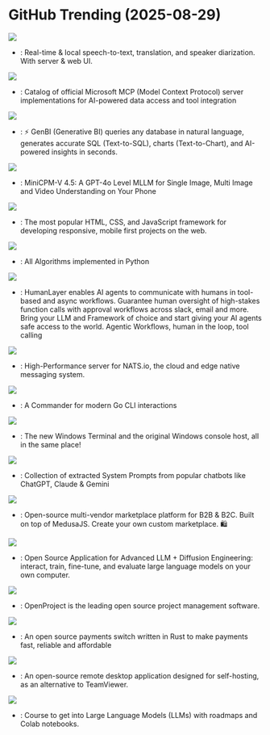 # GitHub Trending (2025-08-29)

![](https://img.shields.io/badge/Python-New%20436-green?style=flat-square&logo=appveyor)
- [](https://github.comundefined): Real-time & local speech-to-text, translation, and speaker diarization. With server & web UI.

![](https://img.shields.io/badge/C%23-New%2023-green?style=flat-square&logo=appveyor)
- [](https://github.comundefined): Catalog of official Microsoft MCP (Model Context Protocol) server implementations for AI-powered data access and tool integration

![](https://img.shields.io/badge/TypeScript-New%20551-green?style=flat-square&logo=appveyor)
- [](https://github.comundefined): ⚡️ GenBI (Generative BI) queries any database in natural language, generates accurate SQL (Text-to-SQL), charts (Text-to-Chart), and AI-powered insights in seconds.

![](https://img.shields.io/badge/Python-New%2090-green?style=flat-square&logo=appveyor)
- [](https://github.comundefined): MiniCPM-V 4.5: A GPT-4o Level MLLM for Single Image, Multi Image and Video Understanding on Your Phone

![](https://img.shields.io/badge/MDX-New%20124-green?style=flat-square&logo=appveyor)
- [](https://github.comundefined): The most popular HTML, CSS, and JavaScript framework for developing responsive, mobile first projects on the web.

![](https://img.shields.io/badge/Python-New%20214-green?style=flat-square&logo=appveyor)
- [](https://github.comundefined): All Algorithms implemented in Python

![](https://img.shields.io/badge/TypeScript-New%2091-green?style=flat-square&logo=appveyor)
- [](https://github.comundefined): HumanLayer enables AI agents to communicate with humans in tool-based and async workflows. Guarantee human oversight of high-stakes function calls with approval workflows across slack, email and more. Bring your LLM and Framework of choice and start giving your AI agents safe access to the world. Agentic Workflows, human in the loop, tool calling

![](https://img.shields.io/badge/Go-New%2048-green?style=flat-square&logo=appveyor)
- [](https://github.comundefined): High-Performance server for NATS.io, the cloud and edge native messaging system.

![](https://img.shields.io/badge/Go-New%2020-green?style=flat-square&logo=appveyor)
- [](https://github.comundefined): A Commander for modern Go CLI interactions

![](https://img.shields.io/badge/C%2B%2B-New%20152-green?style=flat-square&logo=appveyor)
- [](https://github.comundefined): The new Windows Terminal and the original Windows console host, all in the same place!

![](https://img.shields.io/badge/JavaScript-New%202-green?style=flat-square&logo=appveyor)
- [](https://github.comundefined): Collection of extracted System Prompts from popular chatbots like ChatGPT, Claude & Gemini

![](https://img.shields.io/badge/TypeScript-New%2055-green?style=flat-square&logo=appveyor)
- [](https://github.comundefined): Open-source multi-vendor marketplace platform for B2B & B2C. Built on top of MedusaJS. Create your own custom marketplace. 🛍️

![](https://img.shields.io/badge/TypeScript-New%2049-green?style=flat-square&logo=appveyor)
- [](https://github.comundefined): Open Source Application for Advanced LLM + Diffusion Engineering: interact, train, fine-tune, and evaluate large language models on your own computer.

![](https://img.shields.io/badge/Ruby-New%20236-green?style=flat-square&logo=appveyor)
- [](https://github.comundefined): OpenProject is the leading open source project management software.

![](https://img.shields.io/badge/Rust-New%20519-green?style=flat-square&logo=appveyor)
- [](https://github.comundefined): An open source payments switch written in Rust to make payments fast, reliable and affordable

![](https://img.shields.io/badge/Rust-New%2096-green?style=flat-square&logo=appveyor)
- [](https://github.comundefined): An open-source remote desktop application designed for self-hosting, as an alternative to TeamViewer.

![](https://img.shields.io/badge/none-New%20295-green?style=flat-square&logo=appveyor)
- [](https://github.comundefined): Course to get into Large Language Models (LLMs) with roadmaps and Colab notebooks.

